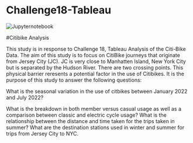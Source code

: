 # Challenge18-Tableau

![Jupyternotebook](/images/citibike.png "citibike")


#Citibike Analysis

This study is in response to Challenge 18, Tableau Analysis of the Citi-Bike Data.
The aim of this study is to focus on CitiBike journeys that originate from Jersey City (JC).
JC is very close to Manhatten Island, New York City but is separated by the Hudson River. There are two crossing points.
This physical barrier reresents a potential factor in the use of Citibikes. 
It is the purpose of this study to answer the following questions:

What is the seasonal variation in the use of citbikes between January 2022 and July 2022?

What is the breakdown in both member versus casual usage as well as a comparison between classic and electric cycle usage?
What is the relationship between the distance and time taken for the trips taken in summer?
What are the destination stations used in winter and summer for trips from Jersey City to NYC.

